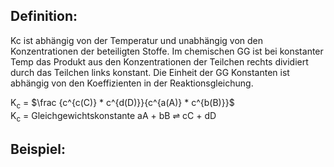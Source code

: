 
## Definition:
Kc ist abhängig von der Temperatur und unabhängig von den Konzentrationen der beteiligten Stoffe. Im chemischen GG ist bei konstanter Temp das Produkt aus den Konzentrationen der Teilchen rechts dividiert durch das Teilchen links konstant. Die Einheit der GG Konstanten ist abhängig von den Koeffizienten in der Reaktionsgleichung.

K<sub>c</sub> = $\frac {c^{c(C)} * c^{d(D)}}{c^{a(A)} * c^{b(B)}}$  
K<sub>c</sub> = Gleichgewichtskonstante
aA + bB ⇌ cC + dD


## Beispiel:
